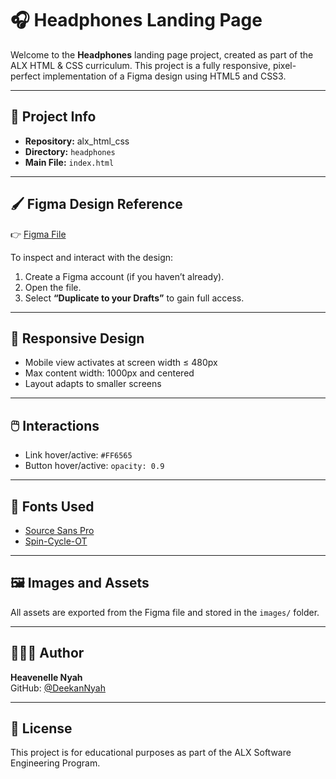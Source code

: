 # 🎧 Headphones Landing Page

Welcome to the **Headphones** landing page project, created as part of the ALX HTML & CSS curriculum. This project is a fully responsive, pixel-perfect implementation of a Figma design using HTML5 and CSS3.

---

## 📁 Project Info

- **Repository:** alx_html_css  
- **Directory:** `headphones`  
- **Main File:** `index.html`

---

## 🖌️ Figma Design Reference

👉 [Figma File](https://www.figma.com/design/80E1iFUK0g0sxpq184RdWM/a5366bbd595c643993665e2a28909370a7e12c66?node-id=0-1&p=f&t=CoS4SsBlQjRrDg2Q-0)

To inspect and interact with the design:
1. Create a Figma account (if you haven’t already).
2. Open the file.
3. Select **“Duplicate to your Drafts”** to gain full access.

---

## 📱 Responsive Design

- Mobile view activates at screen width ≤ 480px
- Max content width: 1000px and centered
- Layout adapts to smaller screens

---

## 🖱️ Interactions

- Link hover/active: `#FF6565`
- Button hover/active: `opacity: 0.9`

---

## 🧠 Fonts Used

- [Source Sans Pro](https://fonts.google.com/specimen/Source+Sans+Pro)
- [Spin-Cycle-OT](https://www.fonts.com/font/spin-cycle)

---

## 🖼️ Images and Assets

All assets are exported from the Figma file and stored in the `images/` folder.

---

## 🧑🏾‍💻 Author

**Heavenelle Nyah**  
GitHub: [@DeekanNyah](https://github.com/DeekanNyah)

---

## 📝 License

This project is for educational purposes as part of the ALX Software Engineering Program.
